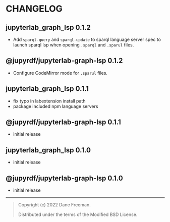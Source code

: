 # CHANGELOG

## jupyterlab_graph_lsp 0.1.2

- Add `sparql-query` and `sparql-update` to sparql language server spec to launch sparql
  lsp when opening `.sparql` and `.sparul` files.

## @jupyrdf/jupyterlab-graph-lsp 0.1.2

- Configure CodeMirror mode for `.sparul` files.

## jupyterlab_graph_lsp 0.1.1

- fix typo in labextension install path
- package included npm language servers

## @jupyrdf/jupyterlab-graph-lsp 0.1.1

- initial release

## jupyterlab_graph_lsp 0.1.0

- initial release

## @jupyrdf/jupyterlab-graph-lsp 0.1.0

- initial release

---

> Copyright (c) 2022 Dane Freeman.
>
> Distributed under the terms of the Modified BSD License.
